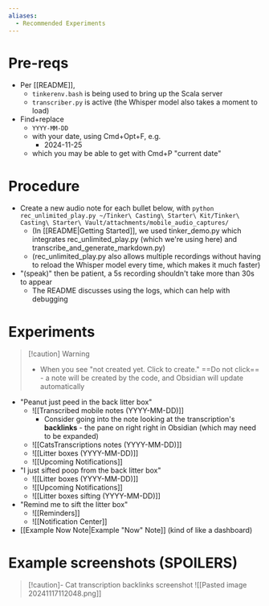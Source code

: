 ```yaml
---
aliases:
  - Recommended Experiments
---
```

# Pre-reqs

- Per [[README]],
	- `tinkerenv.bash` is being used to bring up the Scala server
	- `transcriber.py` is active (the Whisper model also takes a moment to load)
- Find+replace
	- `YYYY-MM-DD`
	- with your date, using Cmd+Opt+F, e.g.
		- 2024-11-25
	- which you may be able to get with Cmd+P "current date"

# Procedure

- Create a new audio note for each bullet below, with `python rec_unlimited_play.py ~/Tinker\ Casting\ Starter\ Kit/Tinker\ Casting\ Starter\ Vault/attachments/mobile_audio_captures/`
	- (In [[README|Getting Started]], we used tinker_demo.py which integrates rec_unlimited_play.py (which we're using here) and transcribe_and_generate_markdown.py)
	- (rec_unlimited_play.py also allows multiple recordings without having to reload the Whisper model every time, which makes it much faster)
- "(speak)" then be patient, a 5s recording shouldn't take more than 30s to appear
	- The README discusses using the logs, which can help with debugging

# Experiments

> [!caution] Warning
> - When you see "not created yet. Click to create." ==Do not click== - a note will be created by the code, and Obsidian will update automatically

- "Peanut just peed in the back litter box"
	- ![[Transcribed mobile notes (YYYY-MM-DD)]]
		- Consider going into the note looking at the transcription's **backlinks** - the pane on right right in Obsidian (which may need to be expanded)
	- ![[CatsTranscriptions notes (YYYY-MM-DD)]]
	- ![[Litter boxes (YYYY-MM-DD)]]
	- ![[Upcoming Notifications]]
- "I just sifted poop from the back litter box"
	- ![[Litter boxes (YYYY-MM-DD)]]
	- ![[Upcoming Notifications]]
	- ![[Litter boxes sifting (YYYY-MM-DD)]]
- "Remind me to sift the litter box"
	- ![[Reminders]]
	- ![[Notification Center]]
- [[Example Now Note|Example "Now" Note]] (kind of like a dashboard)

# Example screenshots (SPOILERS)

> [!caution]- Cat transcription backlinks screenshot
> ![[Pasted image 20241117112048.png]]

